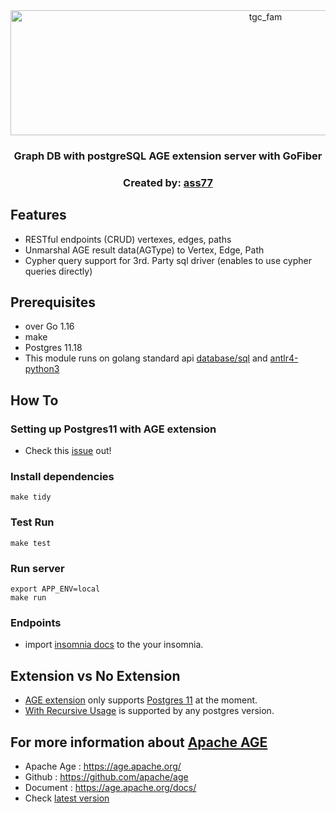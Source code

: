 <div align="center">
  <a href="https://tgcollective.xyz">
    <img src="https://www.tgcollective.xyz/_next/image?url=%2F_next%2Fstatic%2Fmedia%2Frexxie-banner.227d942b.webp&w=3840&q=75" alt="tgc_fam" width="800" height="200">
  </a>
  <h3 align="center">Graph DB with postgreSQL AGE extension server with GoFiber</h3>
  <h3 align="center">Created by: <a href="https://github.com/ass77">ass77</a></h3>
</div>

## Features

- RESTful endpoints (CRUD) vertexes, edges, paths
- Unmarshal AGE result data(AGType) to Vertex, Edge, Path
- Cypher query support for 3rd. Party sql driver (enables to use cypher queries directly)

## Prerequisites

- over Go 1.16
- make
- Postgres 11.18
- This module runs on golang standard api [database/sql](https://golang.org/pkg/database/sql/) and [antlr4-python3](https://github.com/antlr/antlr4/tree/master/runtime/Go/antlr)

## How To

### Setting up Postgres11 with AGE extension

- Check this [issue](https://github.com/apache/age/issues/347) out!

### Install dependencies

```
make tidy
```

### Test Run

```
make test
```

### Run server

```
export APP_ENV=local
make run
```

### Endpoints

- import [insomnia docs](./insomnia/Insomnia_2022-11-17.json) to the your insomnia.

## Extension vs No Extension

- [AGE extension](./age.sql) only supports [Postgres 11](https://github.com/apache#:~:text=Apache%20AGE%20is%20currently%20being%20developed%20for%20the%20PostgreSQL%2012%20release%20and%20will%20support%20PostgreSQL%2013%20and%20all%20the%20future%20releases%20of%20PostgreSQL.) at the moment.
- [With Recursive Usage](./withRecursive.sql) is supported by any postgres version.

## For more information about [Apache AGE](https://age.apache.org/)

- Apache Age : https://age.apache.org/
- Github : https://github.com/apache/age
- Document : https://age.apache.org/docs/
- Check [latest version](https://github.com/apache/age/releases)
